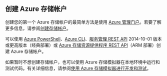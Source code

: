 ## 创建 Azure 存储帐户

创建您的第一个 Azure 存储帐户的最简单方法是使用 [Azure 管理门户](https://manage.windowsazure.cn)。若要了解更多信息，请参阅[创建存储帐户](/documentation/articles/storage-create-storage-account/#create-a-storage-account)。

可以使用 [Azure PowerShell](/documentation/articles/storage-powershell-guide-full/)、[Azure CLI](/documentation/articles/storage-azure-cli/)、[服务管理 REST API](http://msdn.microsoft.com/zh-cn/library/azure/ee460799.aspx) 2014-10-01 版本或更高版本（经典部署）或 [Azure 存储资源提供程序 REST API](https://msdn.microsoft.com/zh-cn/library/azure/mt163683.aspx)（ARM 部署）创建 Azure 存储帐户。

如果暂时不想创建存储帐户，也可以使用 Azure 存储模拟器在本地环境中运行和测试代码。有关详细信息，请参阅[使用 Azure 存储模拟器进行开发和测试](/documentation/articles/storage-use-emulator/)。
 
<!---HONumber=Mooncake_0516_2016-->